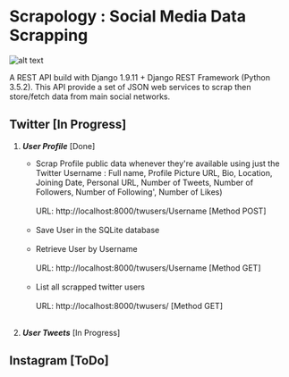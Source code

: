 # Scrapology : Social Media Data Scrapping 

![alt text](http://i.imgur.com/IkRpfaG.png "Social Media Data Scrapping")

A REST API build with Django 1.9.11 + Django REST Framework (Python 3.5.2). This API provide a set of JSON web services 
to scrap then store/fetch data from main social networks. 

## Twitter [In Progress]

1. *__User Profile__* [Done]
    * Scrap Profile public data whenever they're available using just the Twitter Username : Full name, Profile Picture URL, Bio, Location, Joining Date, 
Personal URL, Number of Tweets, Number of Followers, Number of Following', Number of Likes) <br><br>
URL: http://localhost:8000/twusers/Username [Method POST]<br><br>
    * Save User in the SQLite database<br><br>
    * Retrieve User by Username <br><br>
URL: http://localhost:8000/twusers/Username [Method GET]<br><br>
    * List all scrapped twitter users <br><br>
URL: http://localhost:8000/twusers/ [Method GET]<br><br>

2. *__User Tweets__* [In Progress]

## Instagram [ToDo]

